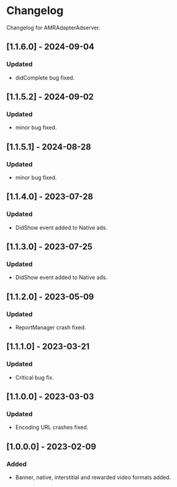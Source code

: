 # Changelog

Changelog for AMRAdapterAdserver. 

## [1.1.6.0] - 2024-09-04
### Updated
- didComplete bug fixed.

## [1.1.5.2] - 2024-09-02
### Updated
- minor bug fixed.

## [1.1.5.1] - 2024-08-28
### Updated
- minor bug fixed.

## [1.1.4.0] - 2023-07-28
### Updated
- DidShow event added to Native ads.

## [1.1.3.0] - 2023-07-25
### Updated
- DidShow event added to Native ads.

## [1.1.2.0] - 2023-05-09
### Updated
- ReportManager crash fixed.

## [1.1.1.0] - 2023-03-21
### Updated
- Critical bug fix.

## [1.1.0.0] - 2023-03-03
### Updated
- Encoding URL crashes fixed.


## [1.0.0.0] - 2023-02-09
### Added
- Banner, native, interstitial and rewarded video formats added.
